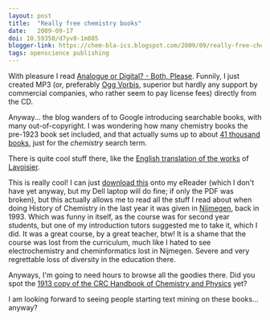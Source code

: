 ```yaml
---
layout: post
title:  "Really free chemistry books"
date:   2009-09-17
doi: 10.59350/d7yv8-1m885
blogger-link: https://chem-bla-ics.blogspot.com/2009/09/really-free-chemistry-books.html
tags: openscience publishing
---
```


With pleasure I read [Analogue or Digital? - Both, Please](http://opendotdotdot.blogspot.com/2009/09/analogue-or-digital-both-please.html).
Funnily, I just created MP3 (or, preferably [Ogg Vorbis](http://en.wikipedia.org/wiki/Vorbis), superior but hardly
any support by commercial companies, who rather seem to pay license fees) directly from the CD.

Anyway... the blog wanders of to Google introducing searchable books, with many out-of-copyright. I was wondering
how many chemistry books the pre-1923 book set included, and that actually sums up to about
[41 thousand books](http://books.google.com/books?lr=&as_brr=0&q=chemistry&btnG=Search+Books&as_drrb_is=b&as_minm_is=0&as_miny_is=&as_maxm_is=0&as_maxy_is=1922),
just for the *chemistry* search term.

There is quite cool stuff there, like the [English translation of the works](http://books.google.com/books?id=HC_kQAAACAAJ&dq=inauthor:lavoisier&lr=&as_drrb_is=b&as_minm_is=0&as_miny_is=&as_maxm_is=0&as_maxy_is=1922&as_brr=0)
of [Lavoisier](http://en.wikipedia.org/wiki/Antoine_Lavoisier).

This is really cool! I can just [download this](http://books.google.com/books/download/Elements_of_chemistry.pdf?id=adYKAAAAIAAJ&output=pdf&sig=ACfU3U1wSuUXDwx3MVNlSSWj7BFAjdjApw&source=gbs_v2_summary_r&cad=0)
onto my eReader (which I don't have yet anyway, but my Dell laptop will do fine; if only the PDF was broken), but
this actually allows me to read all the stuff I read about when doing History of Chemistry in the last year it
was given in [Nijmegen](http://ru.nl/), back in 1993. Which was funny in itself, as the course was for second year
students, but one of my introduction tutors suggested me to take it, which I did. It was a great course, by a great
teacher, btw! It is a shame that the course was lost from the curriculum, much like I hated to see electrochemistry
and cheminformatics lost in Nijmegen. Severe and very regrettable loss of diversity in the education there.

Anyways, I'm going to need hours to browse all the goodies there. Did you spot the
[1913 copy of the CRC Handbook of Chemistry and Physics](http://books.google.com/books?id=lndOAAAAMAAJ&q=chemistry&dq=chemistry&lr=&as_drrb_is=b&as_minm_is=0&as_miny_is=&as_maxm_is=0&as_maxy_is=1922&as_brr=0)
yet?

I am looking forward to seeing people starting text mining on these books... anyway?
